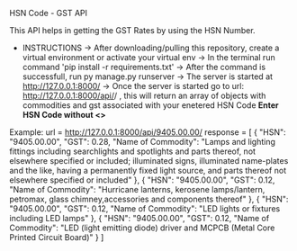 HSN Code - GST API

This API helps in getting the GST Rates by using the HSN Number.

- INSTRUCTIONS
-> After downloading/pulling this repository, create a virtual environment or activate your virtual env
-> In the terminal run command 'pip install -r requirements.txt'
-> After the command is successfull, run py manage.py runserver
-> The server is started at http://127.0.0.1:8000/
-> Once the server is started go to url: http://127.0.0.1:8000/api/<Enter Your HSN Code Here>/ , this will return 
an array of objects with commodities and gst associated with your enetered HSN Code **Enter HSN Code without <>**

Example: url = http://127.0.0.1:8000/api/9405.00.00/
        response = [
    {
        "HSN": "9405.00.00",
        "GST": 0.28,
        "Name of Commodity": "Lamps and lighting fittings including searchlights and spotlights and parts thereof, not elsewhere specified or included; illuminated signs, illuminated name-plates and the like, having a permanently fixed light source, and parts thereof not elsewhere specified or included"
    },
    {
        "HSN": "9405.00.00",
        "GST": 0.12,
        "Name of Commodity": "Hurricane lanterns, kerosene lamps/lantern, petromax, glass chimney,accessories and components thereof"
    },
    {
        "HSN": "9405.00.00",
        "GST": 0.12,
        "Name of Commodity": "LED lights or fixtures including LED lamps"
    },
    {
        "HSN": "9405.00.00",
        "GST": 0.12,
        "Name of Commodity": "LED (light emitting diode) driver and MCPCB (Metal Core Printed Circuit Board)"
    }
]

